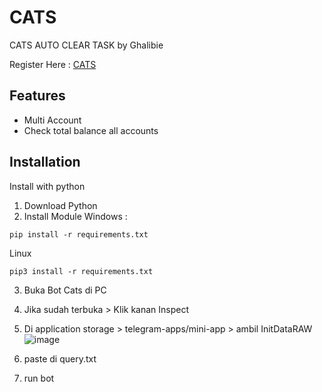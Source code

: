 
# CATS
CATS AUTO CLEAR TASK by Ghalibie

Register Here : [CATS](https://t.me/catsgang_bot/join?startapp=tKk0D2gNv5HQoVC6gDkPt)


## Features

- Multi Account
- Check total balance all accounts

## Installation

Install with python

1. Download Python
2. Install Module
Windows :

```pip install -r requirements.txt```

Linux

```pip3 install -r requirements.txt```

3. Buka Bot Cats di PC
4. Jika sudah terbuka > Klik kanan Inspect
5. Di application storage > telegram-apps/mini-app > ambil InitDataRAW 
   ![image](https://github.com/user-attachments/assets/37efd93d-98e3-495e-8e10-b69e1bbdcf78)

6. paste di query.txt
7. run bot 
